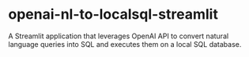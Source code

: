 # openai-nl-to-localsql-streamlit
A Streamlit application that leverages OpenAI API to convert natural language queries into SQL and executes them on a local SQL database.
